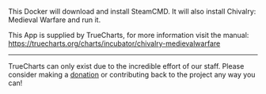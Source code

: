This Docker will download and install SteamCMD. It will also install Chivalry: Medieval Warfare and run it.


This App is supplied by TrueCharts, for more information visit the manual: https://truecharts.org/charts/incubator/chivalry-medievalwarfare

---

TrueCharts can only exist due to the incredible effort of our staff.
Please consider making a [donation](https://truecharts.org/docs/about/sponsor) or contributing back to the project any way you can!
